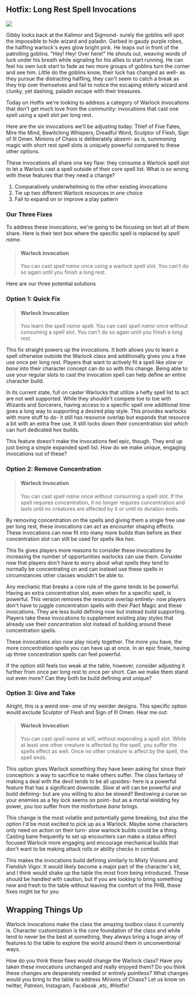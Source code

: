 ## Hotfix: Long Rest Spell Invocations 
<img src="https://i0.wp.com/nerdarchy.com/wp-content/uploads/2018/06/warlock-spell.jpg?resize=1024%2C705&ssl=1">

Gibby looks back at the Kalimor and Sigmond- surely the goblins will spot the impossible to hide wizard and paladin. Garbed in gaudy purple robes, the halfling warlock's eyes glow bright pink. He leaps out in front of the patrolling goblins. "Hey! Hey! Over here!" He shouts out, weaving words of luck under his breath while signaling for his allies to start running. He can feel his own luck start to fade as two more groups of goblins turn the corner and see him. Little do the goblins know, their luck has changed as well- as they pursue the distracting halfling, they can't seem to catch a break as they trip over themselves and fail to notice the escaping elderly wizard and clunky, yet dashing, paladin escape with their treasures. 

Today on Hotfix we're looking to address a category of Warlock invocations that don't get much love from the community: invocations that cast one spell using a spell slot per long rest.

Here are the six invocations we'll be adjusting today: Thief of Five Fates, Mire the Mind, Bewitching Whispers, Dreadful Word, Sculptor of Flesh, Sign of Ill Omen. Minions of Chaos is deliberately absent- as is, summoning magic with short rest spell slots is uniquely powerful compared to these other options.

These invocations all share one key flaw: they consume a Warlock spell slot to let a Warlock cast a spell outside of their core spell list. What is so wrong with these features that they need a change?

1. Comparatively underwhelming to the other existing invocations 
2. Tie up two different Warlock resources in one choice
3. Fail to expand on or improve a play pattern 

### Our Three Fixes 
To address these invocations, we're going to be focusing on text all of them share. Here is their text box where the specific spell is replaced by *spell name*.

> #### Warlock Invocation
>
>You can cast *spell name* once using a warlock spell slot. You can't do so again until you finish a long rest.
>

Here are our three potential solutions 
### Option 1: Quick Fix 
> #### Warlock Invocation
>You learn the *spell name* spell. You can cast *spell name* once without consuming a spell slot. You can't do so again until you finish a long rest.

This fix straight powers up the invocations. It both allows you to learn a spell otherwise outside the Warlock class and additionally gives you a free use once per long rest. Players that want to actively fit a spell like *slow* or *bane* into their character concept can do so with this change. Being able to use your regular slots to cast the invocation spell can help define an entire character build. 

In its current state, full on caster Warlocks that utilize a hefty spell list to act are not well supported. While they shouldn't compete toe to toe with Wizards and Sorcerers, having access to a specific spell one additional time goes a long way to supporting a desired play style. This provides warlocks with more stuff to do- it still has resource overlap but expands that resource a bit with an extra free use. It still locks down their concentration slot which can hurt dedicated *hex* builds. 

This feature doesn't make the invocations feel epic, though. They end up just being a simple expanded spell list. How do we make unique, engaging invocations out of these?

### Option 2: Remove Concentration 
> #### Warlock Invocation 
> You can cast *spell name* once without consuming a spell slot. If the spell requires concentration, it no longer requires concentration and lasts until no creatures are affected by it or until its duration ends. 

By removing concentration on the spells and giving them a single free use per long rest, these invocations can act as encounter shaping effects. These invocations can now fit into many more builds than before as their concentration slot can still be used for spells like *hex*. 

This fix gives players more reasons to consider these invocations by increasing the number of opportunities warlocks can use them. Consider now that players don't have to worry about what spells they tend to normally be concentrating on and can instead use these spells in circumstances other classes wouldn't be able to.

Any mechanic that breaks a core rule of the game tends to be powerful. Having an extra concentration slot, even when for a specific spell, is powerful. This version removes the resource overlap entirely- now players don't have to juggle concentration spells with their Pact Magic and these invocations. They are less build defining now but instead build supporting. Players take these invocations to supplement existing play styles that already use their concentration slot instead of building around these concentration spells. 

These invocations also now play nicely together. The more you have, the more concentration spells you can have up at once. In an epic finale, having up three concentration spells can feel powerful. 

If the option still feels too weak at the table, however, consider adjusting it further from once per long rest to once per short. Can we make them stand out even more? Can they both be build defining and unique? 

### Option 3: Give and Take 
Alright, this is a weird one- one of my weirder designs. This specific option would exclude Sculptor of Flesh and Sign of Ill Omen. Hear me out:
> #### Warlock Invocation
> You can cast *spell name* at will, without expending a spell slot. While at least one other creature is affected by the spell, you suffer the spells effect as well. Once no other creature is affect by the spell, the spell ends.

This option gives Warlock something they have been asking for since their conception: a way to sacrifice to make others suffer. The class fantasy of making a deal with the devil tends to be all upsides- here is a powerful feature that has a significant downside. *Slow* at will can be powerful and build defining- but are you willing to also be slowed? Bestowing a curse on your enemies as a fey lock seems on point- but as a mortal wielding fey power, you too suffer from the misfortune *bane* brings. 

This change is the most volatile and potentially game breaking, but also the option I'd be most excited to pick up as a Warlock. Maybe some characters only need on action on their turn- *slow* warlock builds could be a thing. Casting bane frequently to set up encounters can make a status effect focused Warlock more engaging and encourage mechanical builds that don't want to be making attack rolls or ability checks in combat. 

This makes the invocations build defining similarly to Misty Visions and Fiendish Vigor. It would likely become a major part of the character's kit, and I think would shake up the table the most from being introduced. These should be handled with caution, but if you are looking to bring something new and fresh to the table without leaving the comfort of the PHB, these fixes might be for you

## Wrapping Things Up
Warlock invocations make the class the amazing toolbox class it currently is. Character customization is the core foundation of the class and while tend to never be the best at something, they always bring a huge array of features to the table to explore the world around them in unconventional ways.

How do you think these fixes would change the Warlock class? Have you taken these invocations unchanged and really enjoyed them? Do you think these changes are desperately needed or entirely pointless? What changes would you bring to the table to address Minions of Chaos? Let us know on twitter, Patreon, Instagram, Facebook ,etc, #Hotfix!
